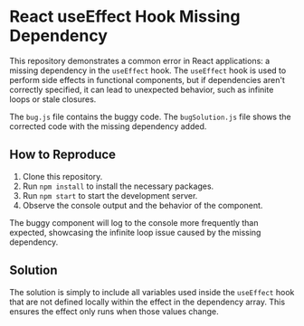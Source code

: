# React useEffect Hook Missing Dependency

This repository demonstrates a common error in React applications: a missing dependency in the `useEffect` hook.  The `useEffect` hook is used to perform side effects in functional components, but if dependencies aren't correctly specified, it can lead to unexpected behavior, such as infinite loops or stale closures. 

The `bug.js` file contains the buggy code. The `bugSolution.js` file shows the corrected code with the missing dependency added.

## How to Reproduce

1. Clone this repository.
2. Run `npm install` to install the necessary packages.
3. Run `npm start` to start the development server.
4. Observe the console output and the behavior of the component. 

The buggy component will log to the console more frequently than expected, showcasing the infinite loop issue caused by the missing dependency.

## Solution

The solution is simply to include all variables used inside the `useEffect` hook that are not defined locally within the effect in the dependency array.  This ensures the effect only runs when those values change.